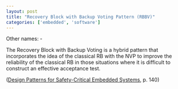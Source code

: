 ```yaml
---
layout: post
title: "Recovery Block with Backup Voting Pattern (RBBV)"
categories: ['embedded', 'software']
---
```


Other names: -

The Recovery Block with Backup Voting is a hybrid pattern that incorporates the idea of the classical RB with the NVP to improve the
reliability of the classical RB in those situations where it is difficult to construct an effective acceptance test.

([Design Patterns for Safety-Critical Embedded Systems](http://sunsite.informatik.rwth-aachen.de/Publications/AIB/2010/2010-13.pdf), p. 140)